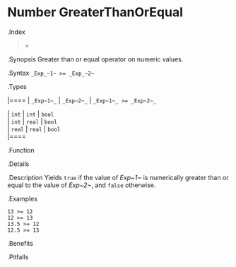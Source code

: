 # Number GreaterThanOrEqual

.Index
>=

.Synopsis
Greater than or equal operator on numeric values.

.Syntax
`_Exp_~1~ >= _Exp_~2~`

.Types


|====
| `_Exp~1~_`  |  `_Exp~2~_` | `_Exp~1~_ >= _Exp~2~_`  

| `int`      |  `int`     | `bool`                
| `int`      |  `real`    | `bool`                
| `real`     |  `real`    | `bool`                
|====

.Function

.Details

.Description
Yields `true` if the value of _Exp~1~_ is numerically greater than or equal to the value of _Exp~2~_, and `false` otherwise.

.Examples
```rascal-shell
13 >= 12
12 >= 13
13.5 >= 12
12.5 >= 13
```

.Benefits

.Pitfalls

